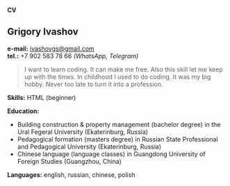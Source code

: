 **CV**

## Grigory Ivashov

**e-mail:** ivashovgs@gmail.com  
**tel.:** +7 902 583 78 66 _(WhatsApp, Telegram)_

>I want to learn coding. It can make me free. Also this skill let me keep up with the times. In childhood I used to do coding. It was my big hobby. Never too late to turn it into a profession.

**Skills:** HTML (beginner)

**Education:**
* Building construction & property management (bachelor degree) in the Ural Fegeral University (Ekaterinburg, Russia)
* Pedagogical formation (masters degree) in Russian State Professional and Pedagogical University (Ekaterinburg, Russia)
* Chinese language (language classes) in Guangdong University of Foreign Studies (Guangzhou, China)

**Languages:** english, russian, chinese, polish